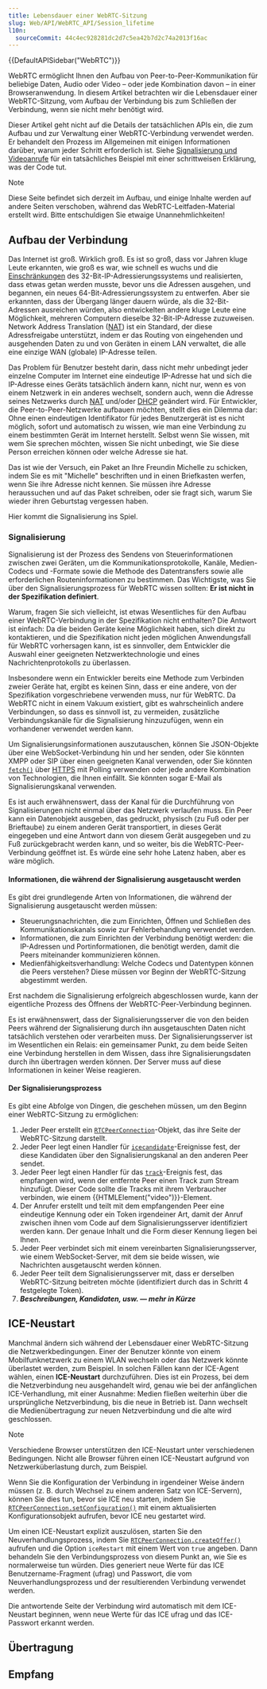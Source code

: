 ```yaml
---
title: Lebensdauer einer WebRTC-Sitzung
slug: Web/API/WebRTC_API/Session_lifetime
l10n:
  sourceCommit: 44c4ec928281dc2d7c5ea42b7d2c74a2013f16ac
---
```


{{DefaultAPISidebar("WebRTC")}}

WebRTC ermöglicht Ihnen den Aufbau von Peer-to-Peer-Kommunikation für beliebige Daten, Audio oder Video – oder jede Kombination davon – in einer Browseranwendung. In diesem Artikel betrachten wir die Lebensdauer einer WebRTC-Sitzung, vom Aufbau der Verbindung bis zum Schließen der Verbindung, wenn sie nicht mehr benötigt wird.

Dieser Artikel geht nicht auf die Details der tatsächlichen APIs ein, die zum Aufbau und zur Verwaltung einer WebRTC-Verbindung verwendet werden. Er behandelt den Prozess im Allgemeinen mit einigen Informationen darüber, warum jeder Schritt erforderlich ist. Siehe [Signalisierung und Videoanrufe](/de/docs/Web/API/WebRTC_API/Signaling_and_video_calling) für ein tatsächliches Beispiel mit einer schrittweisen Erklärung, was der Code tut.

> [!NOTE]
> Diese Seite befindet sich derzeit im Aufbau, und einige Inhalte werden auf andere Seiten verschoben, während das WebRTC-Leitfaden-Material erstellt wird. Bitte entschuldigen Sie etwaige Unannehmlichkeiten!

## Aufbau der Verbindung

Das Internet ist groß. Wirklich groß. Es ist so groß, dass vor Jahren kluge Leute erkannten, wie groß es war, wie schnell es wuchs und die [Einschränkungen](https://en.wikipedia.org/wiki/IPv4_address_exhaustion) des 32-Bit-IP-Adressierungssystems und realisierten, dass etwas getan werden musste, bevor uns die Adressen ausgehen, und begannen, ein neues 64-Bit-Adressierungssystem zu entwerfen. Aber sie erkannten, dass der Übergang länger dauern würde, als die 32-Bit-Adressen ausreichen würden, also entwickelten andere kluge Leute eine Möglichkeit, mehreren Computern dieselbe 32-Bit-IP-Adresse zuzuweisen. Network Address Translation ([NAT](/de/docs/Glossary/NAT)) ist ein Standard, der diese Adressfreigabe unterstützt, indem er das Routing von eingehenden und ausgehenden Daten zu und von Geräten in einem LAN verwaltet, die alle eine einzige WAN (globale) IP-Adresse teilen.

Das Problem für Benutzer besteht darin, dass nicht mehr unbedingt jeder einzelne Computer im Internet eine eindeutige IP-Adresse hat und sich die IP-Adresse eines Geräts tatsächlich ändern kann, nicht nur, wenn es von einem Netzwerk in ein anderes wechselt, sondern auch, wenn die Adresse seines Netzwerks durch [NAT](/de/docs/Glossary/NAT) und/oder [DHCP](https://en.wikipedia.org/wiki/DHCP) geändert wird. Für Entwickler, die Peer-to-Peer-Netzwerke aufbauen möchten, stellt dies ein Dilemma dar: Ohne einen eindeutigen Identifikator für jedes Benutzergerät ist es nicht möglich, sofort und automatisch zu wissen, wie man eine Verbindung zu einem bestimmten Gerät im Internet herstellt. Selbst wenn Sie wissen, mit wem Sie sprechen möchten, wissen Sie nicht unbedingt, wie Sie diese Person erreichen können oder welche Adresse sie hat.

Das ist wie der Versuch, ein Paket an Ihre Freundin Michelle zu schicken, indem Sie es mit "Michelle" beschriften und in einen Briefkasten werfen, wenn Sie ihre Adresse nicht kennen. Sie müssen ihre Adresse heraussuchen und auf das Paket schreiben, oder sie fragt sich, warum Sie wieder ihren Geburtstag vergessen haben.

Hier kommt die Signalisierung ins Spiel.

### Signalisierung

Signalisierung ist der Prozess des Sendens von Steuerinformationen zwischen zwei Geräten, um die Kommunikationsprotokolle, Kanäle, Medien-Codecs und -Formate sowie die Methode des Datentransfers sowie alle erforderlichen Routeninformationen zu bestimmen. Das Wichtigste, was Sie über den Signalisierungsprozess für WebRTC wissen sollten: **Er ist nicht in der Spezifikation definiert**.

Warum, fragen Sie sich vielleicht, ist etwas Wesentliches für den Aufbau einer WebRTC-Verbindung in der Spezifikation nicht enthalten? Die Antwort ist einfach: Da die beiden Geräte keine Möglichkeit haben, sich direkt zu kontaktieren, und die Spezifikation nicht jeden möglichen Anwendungsfall für WebRTC vorhersagen kann, ist es sinnvoller, dem Entwickler die Auswahl einer geeigneten Netzwerktechnologie und eines Nachrichtenprotokolls zu überlassen.

Insbesondere wenn ein Entwickler bereits eine Methode zum Verbinden zweier Geräte hat, ergibt es keinen Sinn, dass er eine andere, von der Spezifikation vorgeschriebene verwenden muss, nur für WebRTC. Da WebRTC nicht in einem Vakuum existiert, gibt es wahrscheinlich andere Verbindungen, so dass es sinnvoll ist, zu vermeiden, zusätzliche Verbindungskanäle für die Signalisierung hinzuzufügen, wenn ein vorhandener verwendet werden kann.

Um Signalisierungsinformationen auszutauschen, können Sie JSON-Objekte über eine WebSocket-Verbindung hin und her senden, oder Sie könnten XMPP oder SIP über einen geeigneten Kanal verwenden, oder Sie könnten [`fetch()`](/de/docs/Web/API/Window/fetch) über [HTTPS](/de/docs/Glossary/HTTPS) mit Polling verwenden oder jede andere Kombination von Technologien, die Ihnen einfällt. Sie könnten sogar E-Mail als Signalisierungskanal verwenden.

Es ist auch erwähnenswert, dass der Kanal für die Durchführung von Signalisierungen nicht einmal über das Netzwerk verlaufen muss. Ein Peer kann ein Datenobjekt ausgeben, das gedruckt, physisch (zu Fuß oder per Brieftaube) zu einem anderen Gerät transportiert, in dieses Gerät eingegeben und eine Antwort dann von diesem Gerät ausgegeben und zu Fuß zurückgebracht werden kann, und so weiter, bis die WebRTC-Peer-Verbindung geöffnet ist. Es würde eine sehr hohe Latenz haben, aber es wäre möglich.

#### Informationen, die während der Signalisierung ausgetauscht werden

Es gibt drei grundlegende Arten von Informationen, die während der Signalisierung ausgetauscht werden müssen:

- Steuerungsnachrichten, die zum Einrichten, Öffnen und Schließen des Kommunikationskanals sowie zur Fehlerbehandlung verwendet werden.
- Informationen, die zum Einrichten der Verbindung benötigt werden: die IP-Adressen und Portinformationen, die benötigt werden, damit die Peers miteinander kommunizieren können.
- Medienfähigkeitsverhandlung: Welche Codecs und Datentypen können die Peers verstehen? Diese müssen vor Beginn der WebRTC-Sitzung abgestimmt werden.

Erst nachdem die Signalisierung erfolgreich abgeschlossen wurde, kann der eigentliche Prozess des Öffnens der WebRTC-Peer-Verbindung beginnen.

Es ist erwähnenswert, dass der Signalisierungsserver die von den beiden Peers während der Signalisierung durch ihn ausgetauschten Daten nicht tatsächlich verstehen oder verarbeiten muss. Der Signalisierungsserver ist im Wesentlichen ein Relais: ein gemeinsamer Punkt, zu dem beide Seiten eine Verbindung herstellen in dem Wissen, dass ihre Signalisierungsdaten durch ihn übertragen werden können. Der Server muss auf diese Informationen in keiner Weise reagieren.

#### Der Signalisierungsprozess

Es gibt eine Abfolge von Dingen, die geschehen müssen, um den Beginn einer WebRTC-Sitzung zu ermöglichen:

1. Jeder Peer erstellt ein [`RTCPeerConnection`](/de/docs/Web/API/RTCPeerConnection)-Objekt, das ihre Seite der WebRTC-Sitzung darstellt.
2. Jeder Peer legt einen Handler für [`icecandidate`](/de/docs/Web/API/RTCPeerConnection/icecandidate_event)-Ereignisse fest, der diese Kandidaten über den Signalisierungskanal an den anderen Peer sendet.
3. Jeder Peer legt einen Handler für das [`track`](/de/docs/Web/API/RTCPeerConnection/track_event)-Ereignis fest, das empfangen wird, wenn der entfernte Peer einen Track zum Stream hinzufügt. Dieser Code sollte die Tracks mit ihrem Verbraucher verbinden, wie einem {{HTMLElement("video")}}-Element.
4. Der Anrufer erstellt und teilt mit dem empfangenden Peer eine eindeutige Kennung oder ein Token irgendeiner Art, damit der Anruf zwischen ihnen vom Code auf dem Signalisierungsserver identifiziert werden kann. Der genaue Inhalt und die Form dieser Kennung liegen bei Ihnen.
5. Jeder Peer verbindet sich mit einem vereinbarten Signalisierungsserver, wie einem WebSocket-Server, mit dem sie beide wissen, wie Nachrichten ausgetauscht werden können.
6. Jeder Peer teilt dem Signalisierungsserver mit, dass er derselben WebRTC-Sitzung beitreten möchte (identifiziert durch das in Schritt 4 festgelegte Token).
7. **_Beschreibungen, Kandidaten, usw. — mehr in Kürze_**

## ICE-Neustart

Manchmal ändern sich während der Lebensdauer einer WebRTC-Sitzung die Netzwerkbedingungen. Einer der Benutzer könnte von einem Mobilfunknetzwerk zu einem WLAN wechseln oder das Netzwerk könnte überlastet werden, zum Beispiel. In solchen Fällen kann der ICE-Agent wählen, einen **ICE-Neustart** durchzuführen. Dies ist ein Prozess, bei dem die Netzverbindung neu ausgehandelt wird, genau wie bei der anfänglichen ICE-Verhandlung, mit einer Ausnahme: Medien fließen weiterhin über die ursprüngliche Netzverbindung, bis die neue in Betrieb ist. Dann wechselt die Medienübertragung zur neuen Netzverbindung und die alte wird geschlossen.

> [!NOTE]
> Verschiedene Browser unterstützen den ICE-Neustart unter verschiedenen Bedingungen. Nicht alle Browser führen einen ICE-Neustart aufgrund von Netzwerküberlastung durch, zum Beispiel.

Wenn Sie die Konfiguration der Verbindung in irgendeiner Weise ändern müssen (z. B. durch Wechsel zu einem anderen Satz von ICE-Servern), können Sie dies tun, bevor sie ICE neu starten, indem Sie [`RTCPeerConnection.setConfiguration()`](/de/docs/Web/API/RTCPeerConnection/setConfiguration) mit einem aktualisierten Konfigurationsobjekt aufrufen, bevor ICE neu gestartet wird.

Um einen ICE-Neustart explizit auszulösen, starten Sie den Neuverhandlungsprozess, indem Sie [`RTCPeerConnection.createOffer()`](/de/docs/Web/API/RTCPeerConnection/createOffer) aufrufen und die Option `iceRestart` mit einem Wert von `true` angeben. Dann behandeln Sie den Verbindungsprozess von diesem Punkt an, wie Sie es normalerweise tun würden. Dies generiert neue Werte für das ICE Benutzername-Fragment (ufrag) und Passwort, die vom Neuverhandlungsprozess und der resultierenden Verbindung verwendet werden.

Die antwortende Seite der Verbindung wird automatisch mit dem ICE-Neustart beginnen, wenn neue Werte für das ICE ufrag und das ICE-Passwort erkannt werden.

## Übertragung

## Empfang
